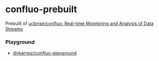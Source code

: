 confluo-prebuilt
================
Prebuilt of [ucbrise/confluo: Real-time Monitoring and Analysis of Data Streams](https://github.com/ucbrise/confluo)

### Playground
- [dirkarnez/confluo-playground](https://github.com/dirkarnez/confluo-playground)